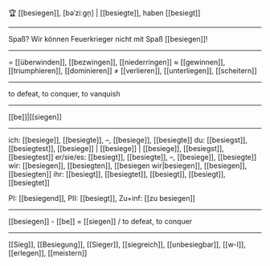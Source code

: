 🏆 [[besiegen]], [bəˈziːɡn̩] | [[besiegte]], haben [[besiegt]]

---
Spaß? Wir können Feuerkrieger nicht mit Spaß [[besiegen]]!

---
= [[überwinden]], [[bezwingen]], [[niederringen]]
≈ [[gewinnen]], [[triumphieren]], [[dominieren]]
≠ [[verlieren]], [[unterliegen]], [[scheitern]]

---
to defeat, to conquer, to vanquish

---
[[be]]|[[siegen]]

---
ich: [[besiege]], [[besiegte]], –, [[besiege]], [[besiegte]]
du: [[besiegst]], [[besiegtest]], [[besiege]] | [[besiege]] | [[besiege]], [[besiegst]], [[besiegtest]]
er/sie/es: [[besiegt]], [[besiegte]], –, [[besiege]], [[besiegte]]
wir: [[besiegen]], [[besiegten]], [[besiegen wir|besiegen]], [[besiegen]], [[besiegten]]
ihr: [[besiegt]], [[besiegtet]], [[besiegt]], [[besiegt]], [[besiegtet]]

PI: [[besiegend]], PII: [[besiegt]], Zu+inf: [[zu besiegen]]

---
[[besiegen]] - [[be]] = [[siegen]] / to defeat, to conquer

---
[[Sieg]], [[Besiegung]], [[Sieger]], [[siegreich]], [[unbesiegbar]], [[w-l]], [[erlegen]], [[meistern]]